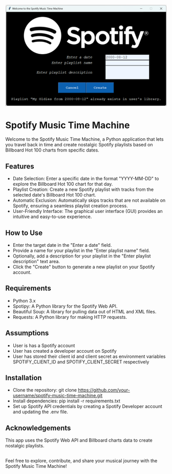 <p align="center"><img src="https://github.com/lewispy/Spotify-Music-Time-Machine/blob/main/images/app_image.png"></p>

##
# Spotify Music Time Machine
Welcome to the Spotify Music Time Machine, a Python application that lets you travel back in time and create nostalgic Spotify playlists based on Billboard Hot 100 charts from specific dates.

## Features
+ Date Selection: Enter a specific date in the format "YYYY-MM-DD" to explore the Billboard Hot 100 chart for that day.
+ Playlist Creation: Create a new Spotify playlist with tracks from the selected date's Billboard Hot 100 chart.
+ Automatic Exclusion: Automatically skips tracks that are not available on Spotify, ensuring a seamless playlist creation process.
+ User-Friendly Interface: The graphical user interface (GUI) provides an intuitive and easy-to-use experience.

## How to Use
+ Enter the target date in the "Enter a date" field.
+ Provide a name for your playlist in the "Enter playlist name" field.
+ Optionally, add a description for your playlist in the "Enter playlist description" text area.
+ Click the "Create" button to generate a new playlist on your Spotify account.

## Requirements
+ Python 3.x
+ Spotipy: A Python library for the Spotify Web API.
+ Beautiful Soup: A library for pulling data out of HTML and XML files.
+ Requests: A Python library for making HTTP requests.

## Assumptions
+ User is has a Spotify account
+ User has created a developer account on Spotify
+ User has stored their client id and client secret as environment variables SPOTIFY_CLIENT_ID and SPOTIFY_CLIENT_SECRET respectively

## Installation
+ Clone the repository: git clone https://github.com/your-username/spotify-music-time-machine.git
+ Install dependencies: pip install -r requirements.txt
+ Set up Spotify API credentials by creating a Spotify Developer account and updating the .env file.

## Acknowledgements
This app uses the Spotify Web API and Billboard charts data to create nostalgic playlists.
##
Feel free to explore, contribute, and share your musical journey with the Spotify Music Time Machine!
